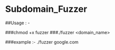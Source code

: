 # Subdomain_Fuzzer

##Usage : - 

###chmod +x fuzzer
###./fuzzer <domain_name>


###example :- ./fuzzer google.com
